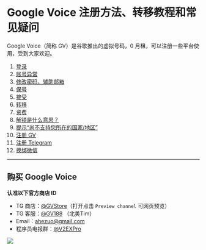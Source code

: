 # Google Voice 注册方法、转移教程和常见疑问

Google Voice（简称 GV）是谷歌推出的虚拟号码，0 月租，可以注册一些平台使用，受到大家欢迎。

1. [登录](https://github.com/ssnhd/googlevoicelogin)
2. [账号异常](https://github.com/ssnhd/googlevoiceyichang)
3. [修改密码，辅助邮箱](https://github.com/ssnhd/googlevoicepassword)
4. [保号](https://github.com/ssnhd/googlevoicebaohao)
5. [接受](https://github.com/ssnhd/googlevoicejieshou)
6. [转移](https://github.com/ssnhd/googlevoicezhuanyi)
7. [资费](https://github.com/ssnhd/googlevoicezifei)
8. [解锁是什么意思？](https://github.com/ssnhd/googlevoicejiesuo)
9. [提示“尚不支持您所在的国家/地区”](https://github.com/ssnhd/googlevoicebuzhichi)
10. [注册 GV](https://github.com/ssnhd/googlevoicezhuce)
11. [注册 Telegram](https://github.com/ssnhd/telegram)
12. [换绑微信](https://github.com/ssnhd/googlevoicewechat)

---

## 购买 Google Voice
**认准以下官方商店 ID**

- TG 商店：[@GVStore](https://t.me/gvstore)（打开点击 `Preview channel` 可网页预览）
- TG 客服：[@GV188](https://t.me/GV188) （北美Tim）
- Email：<ahezuo@gmail.com> 
- 程序员电报群：[@V2EXPro](https://t.me/V2EXPro)

![](https://i.imgur.com/9ysVXCr.png)